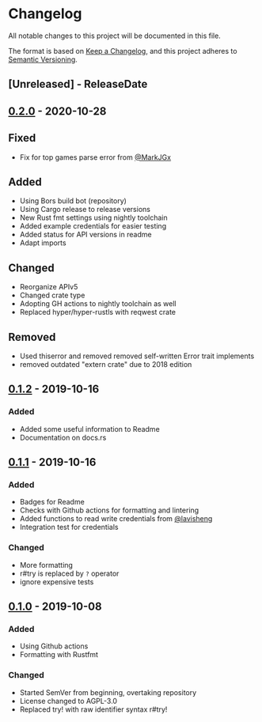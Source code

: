 # Changelog
All notable changes to this project will be documented in this file.

The format is based on [Keep a Changelog](https://keepachangelog.com/en/1.0.0/),
and this project adheres to [Semantic Versioning](https://semver.org/spec/v2.0.0.html).

<!-- next-header -->

## [Unreleased] - ReleaseDate

## [0.2.0] - 2020-10-28
## Fixed
- Fix for top games parse error from [@MarkJGx](https://github.com/MarkJGx)

## Added
- Using Bors build bot (repository)
- Using Cargo release to release versions
- New Rust fmt settings using nightly toolchain
- Added example credentials for easier testing
- Added status for API versions in readme
- Adapt imports

## Changed
- Reorganize APIv5
- Changed crate type
- Adopting GH actions to nightly toolchain as well
- Replaced hyper/hyper-rustls with reqwest crate

## Removed
- Used thiserror and removed removed self-written Error trait implements
- removed outdated "extern crate" due to 2018 edition 

## [0.1.2] - 2019-10-16
### Added
- Added some useful information to Readme
- Documentation on docs.rs


## [0.1.1] - 2019-10-16
### Added
- Badges for Readme
- Checks with Github actions for formatting and lintering
- Added functions to read write credentials from [@lavisheng](https://github.com/lavisheng)
- Integration test for credentials

### Changed
- More formatting
- r#try is replaced by `?` operator
- ignore expensive tests

## [0.1.0] - 2019-10-08
### Added
- Using Github actions
- Formatting with Rustfmt

### Changed
- Started SemVer from beginning, overtaking repository
- License changed to AGPL-3.0
- Replaced try! with raw identifier syntax r#try!


[0.2.0]: https://github.com/age-rs/libtwitch-rs/compare/v0.1.3...HEAD
[0.1.3]: https://github.com/age-rs/libtwitch-rs/compare/v0.1.2...v0.1.3
[0.1.2]: https://github.com/age-rs/libtwitch-rs/compare/v0.1.1...v0.1.2
[0.1.1]: https://github.com/age-rs/libtwitch-rs/compare/v0.1.0...v0.1.1
[0.1.0]: https://github.com/age-rs/libtwitch-rs/releases/tag/v0.1.0